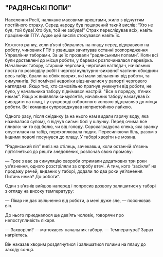 ## "РАДЯНСЬКІ ПОПИ"

Населення Росії, налякане масовими арештами, жило з відчуттям постійного страху.
Серед народу був поширений такий вислів: “Хто не був, той буде!
Хто був, той не забуде!” Страх переслідував всіх, навіть працівників ГПУ.
Адже цей вислів стосувався навіть їх.

Кожного ранку, коли в’язні збирались на плацу перед відправкою на роботу, чиновник ГПУ з узвишшя зачитував останні розпорядження Управління таборами.
За це їх прозвали “радянськими попами”. Коли всі були доставлені до місця роботи, у бараках розпочиналася перевірка.
Начальник табору, старший черговий, черговий наглядач, начальник поста по розподілу робіт і чергові культурно-виховної частини обходили весь табір, брали на облік хворих, які мали звільнення від роботи, та симулянтів.
Усі помічені недоліки відзначалися у рапорті чергового наглядача.
Якщо тих, хто самовільно прагнув уникнути від роботи, не було, у начальника табору піднімався настрій: "Все в порядку, п’яних немає”. Якщо ж виявляли симулянтів, начальник табору наказував їх виводити на плац, і у супроводі озброєного конвою відправляв до місця роботи.
Всі команди супроводжував непристойною лайкою.

Одного разу, після сніданку (а на нього нам видали гарячу воду, яка називалася супом), я відчув сильні болі у шлунку.
Перед очима все пливло: чи то від болю, чи від голоду.
Сорокаградусна спека, яка зранку опустилася на табір, перехоплювала подих.
Пересилюючи біль, разом з іншими поволі посунувся до плацу.
У таборі хворіти не можна.

“Радянський піп” виліз на стілець, зачекавши, коли останній в'язень підтягнеться до решти знедолених, розпочав свою промову:

— Троє з вас за симуляцію хвороби отримали додаткових три роки ув’язнення, одного розстріляли за спробу втечі.
А тим, кого “засікли” на продажу речей, виданих у таборі, додали по два роки ув’язнення.
Питань нема?
До роботи”.

Один з в’язнів вийшов наперед і попросив дозволу залишитися у таборі з огляду на високу температуру:

— Лікар не дає звільнення від роботи, а мені дуже зле, — пояснював він.

До нього приєдналося ще дев’ять чоловік, говорячи про непоступливість лікаря.

— Захворіли? — матюкався начальник табору. — Температура?
Зараз нагрієтесь.

Він наказав хворим роздягнутися і залишатися голими на плацу до заходу сонця.
